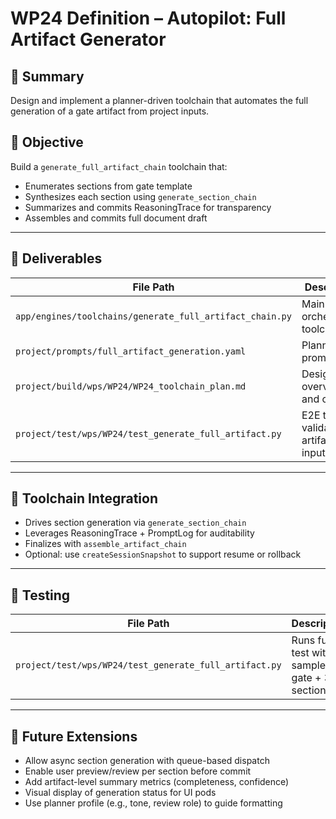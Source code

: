 # WP24 Definition – Autopilot: Full Artifact Generator

## 🧠 Summary
Design and implement a planner-driven toolchain that automates the full generation of a gate artifact from project inputs.

## 🎯 Objective
Build a `generate_full_artifact_chain` toolchain that:
- Enumerates sections from gate template
- Synthesizes each section using `generate_section_chain`
- Summarizes and commits ReasoningTrace for transparency
- Assembles and commits full document draft

---

## 🧱 Deliverables
| File Path | Description |
|-----------|-------------|
| `app/engines/toolchains/generate_full_artifact_chain.py` | Main orchestration toolchain |
| `project/prompts/full_artifact_generation.yaml` | Planner prompt logic |
| `project/build/wps/WP24/WP24_toolchain_plan.md` | Design overview and call map |
| `project/test/wps/WP24/test_generate_full_artifact.py` | E2E test: validate full artifact from inputs |

---

## 🔁 Toolchain Integration
- Drives section generation via `generate_section_chain`
- Leverages ReasoningTrace + PromptLog for auditability
- Finalizes with `assemble_artifact_chain`
- Optional: use `createSessionSnapshot` to support resume or rollback

---

## 🧪 Testing
| File Path | Description |
|-----------|-------------|
| `project/test/wps/WP24/test_generate_full_artifact.py` | Runs full test with sample gate + 3+ sections |

---

## 🔮 Future Extensions
- Allow async section generation with queue-based dispatch
- Enable user preview/review per section before commit
- Add artifact-level summary metrics (completeness, confidence)
- Visual display of generation status for UI pods
- Use planner profile (e.g., tone, review role) to guide formatting